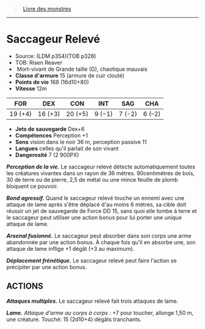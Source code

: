 ﻿> [Livre des monstres](tome_of_beasts_old.md)

---

# Saccageur Relevé

- Source: (LDM p354)(TOB p328)
- TOB: Risen Reaver
-  Mort-vivant de Grande taille (G), chaotique mauvais
- **Classe d'armure** 15 (armure de cuir clouté)
- **Points de vie** 168 (16d10+80)
- **Vitesse** 12m

|FOR|DEX|CON|INT|SAG|CHA|
|---|---|---|---|---|---|
|19 (+4)|16 (+3)|20 (+5)|9 (−1)|7 (-2)|6 (–2)|

- **Jets de sauvegarde** Dex+6
- **Compétences** Perception +1
- **Sens** vision dans le noir 36 m, perception passive 11
- **Langues** celles qu'il parlait de son vivant
- **Dangerosité** 7 (2 900PX)

**_Perception de la vie._** Le saccageur relevé détecte automatiquement toutes les créatures vivantes dans un rayon de 36 mètres. 90centimètres de bois, 30 de terre ou de pierre, 2,5 de métal ou une mince feuille de plomb bloquent ce pouvoir.

**_Bond agressif._** Quand le saccageur relevé touche un ennemi avec une attaque de lame après s'être déplacé d'au moins 6 mètres, sa cible doit réussir un jet de sauvegarde de Force DD 15, sans quoi elle tombe à terre et le saccageur peut utiliser une action bonus pour lui porter une unique attaque de lame.

**_Arsenal fusionné._** Le saccageur peut absorber dans son corps une arme abandonnée par une action bonus. À chaque fois qu'il en absorbe une, son attaque de lame inflige +1 dégât (+3 au maximum).

**_Déplacement frénétique._** Le saccageur relevé peut faire l'action se précipiter par une action bonus.

## ACTIONS

**_Attaques multiples._** Le saccageur relevé fait trois attaques de lame.

**_Lame._** _Attaque d'arme au corps à corps :_ +7 pour toucher, allonge 1,50 m, une créature. Touché: 15 (2d10+4) dégâts tranchants.

